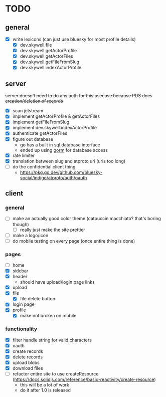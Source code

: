 # TODO

## general
- [x] write lexicons (can just use bluesky for most profile details)
  - [x] dev.skywell.file
  - [x] dev.skywell.getActorProfile
  - [x] dev.skywell.getActorFiles
  - [x] dev.skywell.getFileFromSlug
  - [x] dev.skywell.indexActorProfile

## server
~~server doesn't need to do any auth for this usecase because PDS does creation/deletion of records~~
- [x] scan jetstream
- [x] implement getActorProfile & getActorFiles
- [x] implement getFileFromSlug
- [x] implement dev.skywell.indexActorProfile
- [x] authenticate getActorFiles
- [x] figure out database
  - go has a built in sql database interface
  - ended up using [gorm](https://gorm.io/) for database access
- [x] rate limiter
- [x] translation between slug and atproto uri (uris too long)
- [ ] do the confidential client thing
  - https://pkg.go.dev/github.com/bluesky-social/indigo/atproto/auth/oauth

## client

### general
- [ ] make an actually good color theme (catpuccin macchiato? that's boring though)
  - [ ] really just make the site prettier
- [ ] make a logo/icon
- [ ] do mobile testing on every page (once entire thing is done)

### pages
- [ ] home
- [x] sidebar
- [x] header
  - should have upload/login page links
- [x] upload
- [x] file
  - [x] file delete button
- [x] login page
- [x] profile
  - [x] make not broken on mobile

### functionality
- [x] filter handle string for valid characters
- [x] oauth
- [x] create records
- [x] delete records
- [x] upload blobs
- [x] download files
- [ ] refactor entire site to use createResource (https://docs.solidjs.com/reference/basic-reactivity/create-resource)
  - this will be a lot of work
  - do it after 1.0 is released

